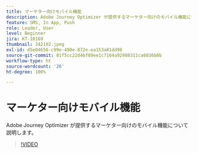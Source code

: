 ```yaml
---
title: マーケター向けモバイル機能
description: Adobe Journey Optimizer が提供するマーケター向けのモバイル機能について説明します。
feature: SMS, In App, Push
role: Leader, User
level: Beginner
jira: KT-10169
thumbnail: 342102.jpeg
exl-id: d5e04656-c99e-490e-872e-ea153a81dd98
source-git-commit: 81f5cc22d46f89ee1c7164a92988311ca6036b8b
workflow-type: ht
source-wordcount: '26'
ht-degree: 100%

---
```


# マーケター向けモバイル機能

Adobe Journey Optimizer が提供するマーケター向けのモバイル機能について説明します。

>[!VIDEO](https://video.tv.adobe.com/v/342102?quality=12&learn=on)
